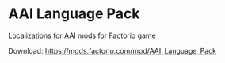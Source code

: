 # AAI Language Pack
Localizations for AAI mods for Factorio game

Download: https://mods.factorio.com/mod/AAI_Language_Pack
